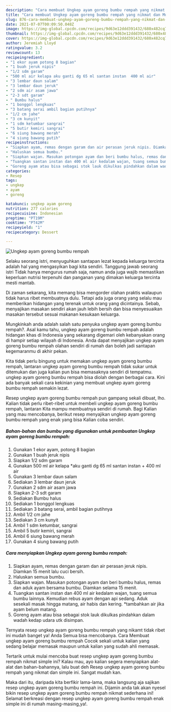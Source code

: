 ```yaml
---
description: "Cara membuat Ungkep ayam goreng bumbu rempah yang nikmat dan Mudah Dibuat"
title: "Cara membuat Ungkep ayam goreng bumbu rempah yang nikmat dan Mudah Dibuat"
slug: 876-cara-membuat-ungkep-ayam-goreng-bumbu-rempah-yang-nikmat-dan-mudah-dibuat
date: 2021-07-07T00:09:50.048Z
image: https://img-global.cpcdn.com/recipes/9d63e12ddd391432/680x482cq70/ungkep-ayam-goreng-bumbu-rempah-foto-resep-utama.jpg
thumbnail: https://img-global.cpcdn.com/recipes/9d63e12ddd391432/680x482cq70/ungkep-ayam-goreng-bumbu-rempah-foto-resep-utama.jpg
cover: https://img-global.cpcdn.com/recipes/9d63e12ddd391432/680x482cq70/ungkep-ayam-goreng-bumbu-rempah-foto-resep-utama.jpg
author: Jeremiah Lloyd
ratingvalue: 3.2
reviewcount: 13
recipeingredient:
- "1 ekor ayam potong 8 bagian"
- "1 buah jeruk nipis"
- "1/2 sdm garam"
- "500 ml air kelapa aku ganti dg 65 ml santan instan  400 ml air"
- "3 lembar daun salam"
- "3 lembar daun jeruk"
- "2 sdm air asam jawa"
- "2-3 sdt garam"
- " Bumbu halus"
- "1 bonggol lengkuas"
- "3 batang serai ambil bagian putihnya"
- "1/2 cm jahe"
- "3 cm kunyit"
- "1 sdm ketumbar sangrai"
- "5 butir kemiri sangrai"
- "6 siung bawang merah"
- "4 siung bawang putih"
recipeinstructions:
- "Siapkan ayam, remas dengan garam dan air perasan jeruk nipis. Diamkan 15 menit lalu cuci bersih."
- "Haluskan semua bumbu."
- "Siapkan wajan. Masukan potongan ayam dan beri bumbu halus, remas dan aduk ayam bersama bumbu. Diamkan selama 15 menit."
- "Tuangkan santan instan dan 400 ml air kedalam wajan, tuang semua bumbu lainnya. Kemudian rebus ayam dengan api sedang. Aduk sesekali masak hingga matang, air habis dan kering. *tambahkan air jika ayam belum matang."
- "Goreng ayam atau bisa sebagai stok lauk dikulkas pindahkan dalam wadah kedap udara utk disimpan."
categories:
- Resep
tags:
- ungkep
- ayam
- goreng

katakunci: ungkep ayam goreng 
nutrition: 277 calories
recipecuisine: Indonesian
preptime: "PT19M"
cooktime: "PT42M"
recipeyield: "1"
recipecategory: Dessert

---
```



![Ungkep ayam goreng bumbu rempah](https://img-global.cpcdn.com/recipes/9d63e12ddd391432/680x482cq70/ungkep-ayam-goreng-bumbu-rempah-foto-resep-utama.jpg)

Selaku seorang istri, menyuguhkan santapan lezat kepada keluarga tercinta adalah hal yang mengasyikan bagi kita sendiri. Tanggung jawab seorang istri Tidak hanya mengurus rumah saja, namun anda juga wajib memastikan keperluan nutrisi terpenuhi dan panganan yang dimakan keluarga tercinta mesti mantab.

Di zaman  sekarang, kita memang bisa mengorder olahan praktis walaupun tidak harus ribet membuatnya dulu. Tetapi ada juga orang yang selalu mau memberikan hidangan yang terenak untuk orang yang dicintainya. Sebab, menyajikan masakan sendiri akan jauh lebih bersih dan bisa menyesuaikan masakan tersebut sesuai makanan kesukaan keluarga. 



Mungkinkah anda adalah salah satu penyuka ungkep ayam goreng bumbu rempah?. Asal kamu tahu, ungkep ayam goreng bumbu rempah adalah hidangan khas di Indonesia yang sekarang digemari oleh kebanyakan orang di hampir setiap wilayah di Indonesia. Anda dapat menyajikan ungkep ayam goreng bumbu rempah olahan sendiri di rumah dan boleh jadi santapan kegemaranmu di akhir pekan.

Kita tidak perlu bingung untuk memakan ungkep ayam goreng bumbu rempah, lantaran ungkep ayam goreng bumbu rempah tidak sukar untuk ditemukan dan juga kalian pun bisa memasaknya sendiri di tempatmu. ungkep ayam goreng bumbu rempah bisa diolah dengan berbagai cara. Kini ada banyak sekali cara kekinian yang membuat ungkep ayam goreng bumbu rempah semakin lezat.

Resep ungkep ayam goreng bumbu rempah pun gampang sekali dibuat, lho. Kalian tidak perlu ribet-ribet untuk membeli ungkep ayam goreng bumbu rempah, lantaran Kita mampu membuatnya sendiri di rumah. Bagi Kalian yang mau mencobanya, berikut resep menyajikan ungkep ayam goreng bumbu rempah yang enak yang bisa Kalian coba sendiri.

<!--inarticleads1-->

##### Bahan-bahan dan bumbu yang digunakan untuk pembuatan Ungkep ayam goreng bumbu rempah:

1. Gunakan 1 ekor ayam, potong 8 bagian
1. Gunakan 1 buah jeruk nipis
1. Siapkan 1/2 sdm garam
1. Gunakan 500 ml air kelapa *aku ganti dg 65 ml santan instan + 400 ml air
1. Gunakan 3 lembar daun salam
1. Sediakan 3 lembar daun jeruk
1. Gunakan 2 sdm air asam jawa
1. Siapkan 2-3 sdt garam
1. Sediakan  Bumbu halus
1. Sediakan 1 bonggol lengkuas
1. Sediakan 3 batang serai, ambil bagian putihnya
1. Ambil 1/2 cm jahe
1. Sediakan 3 cm kunyit
1. Ambil 1 sdm ketumbar, sangrai
1. Ambil 5 butir kemiri, sangrai
1. Ambil 6 siung bawang merah
1. Gunakan 4 siung bawang putih




<!--inarticleads2-->

##### Cara menyiapkan Ungkep ayam goreng bumbu rempah:

1. Siapkan ayam, remas dengan garam dan air perasan jeruk nipis. Diamkan 15 menit lalu cuci bersih.
1. Haluskan semua bumbu.
1. Siapkan wajan. Masukan potongan ayam dan beri bumbu halus, remas dan aduk ayam bersama bumbu. Diamkan selama 15 menit.
1. Tuangkan santan instan dan 400 ml air kedalam wajan, tuang semua bumbu lainnya. Kemudian rebus ayam dengan api sedang. Aduk sesekali masak hingga matang, air habis dan kering. *tambahkan air jika ayam belum matang.
1. Goreng ayam atau bisa sebagai stok lauk dikulkas pindahkan dalam wadah kedap udara utk disimpan.




Ternyata resep ungkep ayam goreng bumbu rempah yang nikamt tidak ribet ini mudah banget ya! Anda Semua bisa mencobanya. Cara Membuat ungkep ayam goreng bumbu rempah Cocok sekali untuk kalian yang sedang belajar memasak maupun untuk kalian yang sudah ahli memasak.

Tertarik untuk mulai mencoba buat resep ungkep ayam goreng bumbu rempah nikmat simple ini? Kalau mau, ayo kalian segera menyiapkan alat-alat dan bahan-bahannya, lalu buat deh Resep ungkep ayam goreng bumbu rempah yang nikmat dan simple ini. Sangat mudah kan. 

Maka dari itu, daripada kita berfikir lama-lama, maka langsung aja sajikan resep ungkep ayam goreng bumbu rempah ini. Dijamin anda tak akan nyesel bikin resep ungkep ayam goreng bumbu rempah nikmat sederhana ini! Selamat berkreasi dengan resep ungkep ayam goreng bumbu rempah enak simple ini di rumah masing-masing,ya!.

